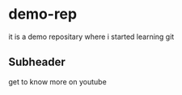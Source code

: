 # demo-rep

it is a demo repositary where i started learning git


## Subheader

get to know more on youtube